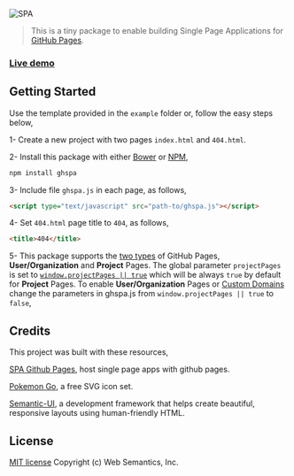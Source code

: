 ![SPA](https://websemantics.github.io/gh-pages-spa/assets/img/screenshot.png)
> This is a tiny package to enable building Single Page Applications for [GitHub Pages](https://pages.github.com/).


### [Live demo](http://websemantics.github.io/gh-pages-spa/)


## Getting Started

Use the template provided in the `example` folder or, follow the easy steps below,

1- Create a new project with two pages `index.html` and `404.html`.

2- Install this package with either [Bower](https://bower.io/) or [NPM](https://www.npmjs.com/),

```bash
npm install ghspa
```

3- Include file `ghspa.js` in each page, as follows,

```html
<script type="text/javascript" src="path-to/ghspa.js"></script>
```

4- Set `404.html` page title to `404`, as follows,

```html
<title>404</title>
```

5- This package supports the [two types](https://help.github.com/articles/user-organization-and-project-pages/) of GitHub Pages, **User/Organization** and **Project** Pages. The global parameter `projectPages` is set to [`window.projectPages || true`](ghspa.js#L54) which will be always `true` by default for **Project** Pages. To enable **User/Organization** Pages or [Custom Domains](https://help.github.com/articles/using-a-custom-domain-with-github-pages/) change the parameters in ghspa.js from `window.projectPages || true` to `false`,


## Credits

This project was built with these resources,

[SPA Github Pages](https://github.com/rafrex/spa-github-pages), host single page apps with github pages.

[Pokemon Go](http://www.flaticon.com/packs/pokemon-go), a free SVG icon set.

[Semantic-UI](http://semantic-ui.com/), a development framework that helps create beautiful, responsive layouts using human-friendly HTML.


## License

[MIT license](http://opensource.org/licenses/mit-license.php)
Copyright (c) Web Semantics, Inc.
